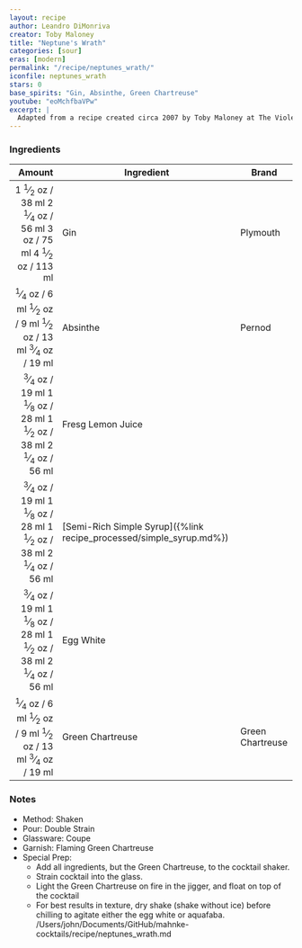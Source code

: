 ```yaml
---
layout: recipe
author: Leandro DiMonriva
creator: Toby Maloney
title: "Neptune's Wrath"
categories: [sour]
eras: [modern]
permalink: "/recipe/neptunes_wrath/"
iconfile: neptunes_wrath
stars: 0
base_spirits: "Gin, Absinthe, Green Chartreuse"
youtube: "eoMchfbaVPw"
excerpt: |
  Adapted from a recipe created circa 2007 by Toby Maloney at The Violet Hour in Chicago. The foaming surface, green hue of the absinthe and flaming Chartreuse represents Neptune expressing his fury with a dangerously rough sea.
---
```


### Ingredients

|  Amount | Ingredient                                                | Brand            |
| ------: | --------------------------------------------------------- | ---------------- |
|  <span class="onex active">1 <sup>1</sup>&frasl;<sub>2</sub> oz  / 38 ml</span> <span class="onehalfx">2 <sup>1</sup>&frasl;<sub>4</sub> oz  / 56 ml</span> <span class="twox">3 oz  / 75 ml</span> <span class="threex">4 <sup>1</sup>&frasl;<sub>2</sub> oz  / 113 ml</span>| Gin                                                       | Plymouth         |
| <span class="onex active"> <sup>1</sup>&frasl;<sub>4</sub> oz  / 6 ml</span> <span class="onehalfx"> <sup>1</sup>&frasl;<sub>2</sub> oz  / 9 ml</span> <span class="twox"> <sup>1</sup>&frasl;<sub>2</sub> oz  / 13 ml</span> <span class="threex"> <sup>3</sup>&frasl;<sub>4</sub> oz  / 19 ml</span>| Absinthe                                                  | Pernod           |
| <span class="onex active"> <sup>3</sup>&frasl;<sub>4</sub> oz  / 19 ml</span> <span class="onehalfx">1 <sup>1</sup>&frasl;<sub>8</sub> oz  / 28 ml</span> <span class="twox">1 <sup>1</sup>&frasl;<sub>2</sub> oz  / 38 ml</span> <span class="threex">2 <sup>1</sup>&frasl;<sub>4</sub> oz  / 56 ml</span>| Fresg Lemon Juice                                         |
| <span class="onex active"> <sup>3</sup>&frasl;<sub>4</sub> oz  / 19 ml</span> <span class="onehalfx">1 <sup>1</sup>&frasl;<sub>8</sub> oz  / 28 ml</span> <span class="twox">1 <sup>1</sup>&frasl;<sub>2</sub> oz  / 38 ml</span> <span class="threex">2 <sup>1</sup>&frasl;<sub>4</sub> oz  / 56 ml</span>| [Semi-Rich Simple Syrup]({%link recipe_processed/simple_syrup.md%}) |                  |
| <span class="onex active"> <sup>3</sup>&frasl;<sub>4</sub> oz  / 19 ml</span> <span class="onehalfx">1 <sup>1</sup>&frasl;<sub>8</sub> oz  / 28 ml</span> <span class="twox">1 <sup>1</sup>&frasl;<sub>2</sub> oz  / 38 ml</span> <span class="threex">2 <sup>1</sup>&frasl;<sub>4</sub> oz  / 56 ml</span>| Egg White                                                 |                  |
| <span class="onex active"> <sup>1</sup>&frasl;<sub>4</sub> oz  / 6 ml</span> <span class="onehalfx"> <sup>1</sup>&frasl;<sub>2</sub> oz  / 9 ml</span> <span class="twox"> <sup>1</sup>&frasl;<sub>2</sub> oz  / 13 ml</span> <span class="threex"> <sup>3</sup>&frasl;<sub>4</sub> oz  / 19 ml</span>| Green Chartreuse                                          | Green Chartreuse |

### Notes

- Method: Shaken
- Pour: Double Strain
- Glassware: Coupe
- Garnish: Flaming Green Chartreuse
- Special Prep: 
  - Add all ingredients, but the Green Chartreuse, to the cocktail shaker.
  - Strain cocktail into the glass.
  - Light the Green Chartreuse on fire in the jigger, and float on top of the cocktail
  - For best results in texture, dry shake (shake without ice) before chilling to agitate either the egg white or aquafaba.
/Users/john/Documents/GitHub/mahnke-cocktails/recipe/neptunes_wrath.md
    
<script type="application/ld+json">
{
  "@context": "https://schema.org",
  "@type": "Recipe",
  "author": "{{ page.author }}",
  "description": "{{ page.excerpt | strip_html | replace: '"', "'" }}",
  "image": "{% for ingredient in site.data[page.iconfile].images.ingredient limit: 1 %}{{ ingredient.url }}{% endfor %}",
  "recipeIngredient": [  " 1.5 oz Gin",
  "0.25 oz Absinthe ",
  "0.75 oz Fresg Lemon Juice",
  "0.75 oz Semi-Rich Simple Syrup",
  "0.75 oz Egg White",
  "0.25 oz Green Chartreuse "],
  "name": "{{ page.title }}",
  "recipeInstructions": "  {
    '@type': 'HowToStep',
    'text': '- Method: Shaken
'
  },  {
    '@type': 'HowToStep',
    'text': '- Pour: Double Strain
'
  },  {
    '@type': 'HowToStep',
    'text': '- Glassware: Coupe
'
  },  {
    '@type': 'HowToStep',
    'text': '- Garnish: Flaming Green Chartreuse
'
  },  {
    '@type': 'HowToStep',
    'text': '- Special Prep: 
'
  },  {
    '@type': 'HowToStep',
    'text': '  - Add all ingredients, but the Green Chartreuse, to the cocktail shaker.
'
  },  {
    '@type': 'HowToStep',
    'text': '  - Strain cocktail into the glass.
'
  },  {
    '@type': 'HowToStep',
    'text': '  - Light the Green Chartreuse on fire in the jigger, and float on top of the cocktail
'
  },  {
    '@type': 'HowToStep',
    'text': '  - For best results in texture, dry shake (shake without ice) before chilling to agitate either the egg white or aquafaba.
'
  },  {
    '@type': 'HowToStep',
    'text': '/Users/john/Documents/GitHub/mahnke-cocktails/recipe/neptunes_wrath.md'
  }",
  "recipeYield": "1 cocktail",
  "recipeCategory": "cocktail",
  "aggregateRating": "{%- if page.stars -%}{%- include stars_metadata.html %} out of 5{% else %}NA{%- endif -%}",
  "recipeCuisine": "global",
  "prepTime": "20 minutes",
  "cookTime": "15 second",
  "keywords": "{{ page.title }}, cocktail, {{ page.eras }}, {%- include category_metadata.html -%}, {%- include spirits_metadata.html -%}",
  "nutrition": "NA"
}
</script>

    